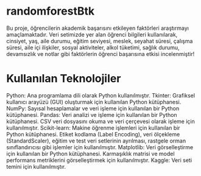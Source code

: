 # randomforestBtk
Bu proje, öğrencilerin akademik başarısını etkileyen faktörleri araştırmayı amaçlamaktadır. Veri setimizde yer alan öğrenci bilgileri kullanılarak,
cinsiyet, yaş, aile durumu, eğitim seviyesi, meslek, seyahat süresi, çalışma süresi, aile içi ilişkiler, sosyal aktiviteler, alkol tüketimi, sağlık durumu, devamsızlık ve notlar gibi 
faktörlerin öğrenci başarısına etkisi incelenmiştir!
# Kullanılan Teknolojiler
Python: Ana programlama dili olarak Python kullanılmıştır.
Tkinter: Grafiksel kullanıcı arayüzü (GUI) oluşturmak için kullanılan Python kütüphanesi.
NumPy: Sayısal hesaplamalar ve veri işleme için kullanılan bir Python kütüphanesi.
Pandas: Veri analizi ve işleme için kullanılan bir Python kütüphanesi. CSV veri dosyasını okuma ve veri çerçevesi olarak işleme için kullanılmıştır.
Scikit-learn: Makine öğrenme işlemleri için kullanılan bir Python kütüphanesi. Etiket kodlama (Label Encoding), veri ölçekleme (StandardScaler), eğitim ve test veri setlerinin ayrılması, rastgele orman sınıflandırıcısı gibi işlemler için kullanılmıştır.
Matplotlib: Veri görselleştirme için kullanılan bir Python kütüphanesi. Karmaşıklık matrisi ve model performans metriklerini görselleştirmek için kullanılmıştır.
Kaggle: Veri seti temini için kullanılmıştır.


